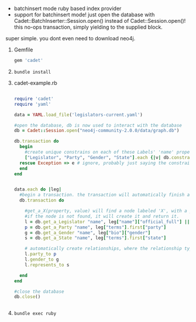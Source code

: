 - batchinsert mode ruby based index provider 
- support for batchinsert mode!
just open the database with Cadet::BatchInserter::Session.open() instead of Cadet::Session.open()!
this no-ops transaction, simply yielding to the supplied block.

super simple. you dont even need to download neo4j.

1. Gemfile

    ```ruby
    gem 'cadet'
    ```
2. ``` bundle install ```
3. cadet-example.rb

    ```ruby

    require 'cadet'
    require 'yaml'
    
    data = YAML.load_file('legislators-current.yaml')

    #open the database, db is now used to interact with the database    
    db = Cadet::Session.open("neo4j-community-2.0.0/data/graph.db")
    
    db.transaction do
      begin
        #create unique constrains on each of these Labels' 'name' property
        ["Legislator", "Party", "Gender", "State"].each {|v| db.constraint v, "name"}
      rescue Exception => e # ignore, probably just saying the constraint already exists
      end
    end
    
    
    data.each do |leg|
      #begin a transaction. the transaction will automatically finish at the end of the provided block
      db.transaction do

        #get_a_X(property, value) will find a node labeled 'X', with a property of key 'property', and value 'value'
        #if the node is not found, it will create it and return it.
        l = db.get_a_Legislator "name", leg["name"]["official_full"] || "no name"
        p = db.get_a_Party "name", leg["terms"].first["party"]
        g = db.get_a_Gender "name", leg["bio"]["gender"]
        s = db.get_a_State "name", leg["terms"].first["state"]
    
        # automatically create relationships, where the relationship type is the method's name
        l.party_to p
        l.gender_to g
        l.represents_to s
    
      end
    end
    
    #close the database
    db.close()



    ```
4. ```bundle exec ruby```
